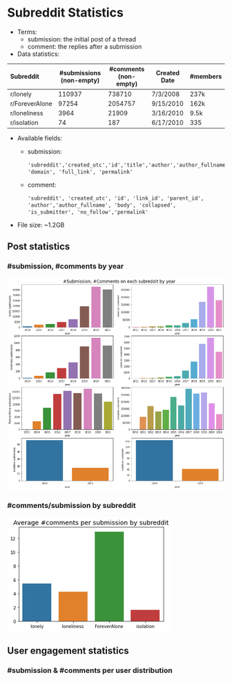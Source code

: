 # Subreddit Statistics

- Terms:
  - submission: the initial post of a thread
  - comment: the replies after a submission
- Data statistics:

| Subreddit      | #submissions (non-empty) | #comments (non-empty) | Created Date | #members |
| :------------- | ------------------------ | --------------------- | ------------ | -------- |
| r/lonely       | 110937                   | 738710                | 7/3/2008     | 237k     |
| r/ForeverAlone | 97254                    | 2054757               | 9/15/2010    | 162k     |
| r/loneliness   | 3964                     | 21909                 | 3/16/2010    | 9.5k     |
| r/isolation    | 74                       | 187                   | 6/17/2010    | 335      |

- Available fields: 

  - submission: 

    ```
    'subreddit','created_utc','id','title','author','author_fullname','num_comments','upvote_ratio','num_crossposts','over_18','total_awards_received','selftext', 'domain', 'full_link', 'permalink'
    ```

  - comment:

    ```
    'subreddit', 'created_utc', 'id', 'link_id', 'parent_id', 'author','author_fullname', 'body', 'collapsed', 'is_submitter', 'no_follow','permalink'
    ```

- File size: ~1.2GB

## Post statistics

### #submission, #comments by year

<img src="data-stats/num-by-year.png">

### #comments/submission by subreddit

<img src="data-stats/comment-per-sub.png">



## User engagement statistics





### #submission & #comments per user distribution

